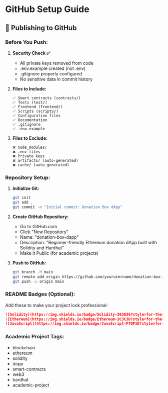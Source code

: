 # GitHub Setup Guide

## 🚀 Publishing to GitHub

### Before You Push:

1. **Security Check ✅**
   - All private keys removed from code
   - .env.example created (not .env)
   - .gitignore properly configured
   - No sensitive data in commit history

2. **Files to Include:**
   ```
   ✅ Smart contracts (contracts/)
   ✅ Tests (test/)
   ✅ Frontend (frontend/)
   ✅ Scripts (scripts/)
   ✅ Configuration files
   ✅ Documentation
   ✅ .gitignore
   ✅ .env.example
   ```

3. **Files to Exclude:**
   ```
   ❌ node_modules/
   ❌ .env files
   ❌ Private keys
   ❌ artifacts/ (auto-generated)
   ❌ cache/ (auto-generated)
   ```

### Repository Setup:

1. **Initialize Git:**
   ```bash
   git init
   git add .
   git commit -m "Initial commit: Donation Box dApp"
   ```

2. **Create GitHub Repository:**
   - Go to GitHub.com
   - Click "New Repository"
   - Name: "donation-box-dapp"
   - Description: "Beginner-friendly Ethereum donation dApp built with Solidity and Hardhat"
   - Make it Public (for academic projects)

3. **Push to GitHub:**
   ```bash
   git branch -M main
   git remote add origin https://github.com/yourusername/donation-box-dapp.git
   git push -u origin main
   ```

### README Badges (Optional):
Add these to make your project look professional:

```markdown
![Solidity](https://img.shields.io/badge/Solidity-363636?style=for-the-badge&logo=solidity&logoColor=white)
![Ethereum](https://img.shields.io/badge/Ethereum-3C3C3D?style=for-the-badge&logo=Ethereum&logoColor=white)
![JavaScript](https://img.shields.io/badge/JavaScript-F7DF1E?style=for-the-badge&logo=javascript&logoColor=black)
```

### Academic Project Tags:
- blockchain
- ethereum
- solidity
- dapp
- smart-contracts
- web3
- hardhat
- academic-project
